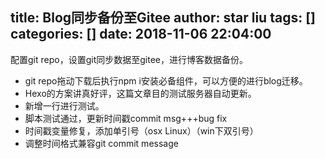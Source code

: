 title: Blog同步备份至Gitee
author: star liu
tags: []
categories: []
date: 2018-11-06 22:04:00
---
配置git repo，设置git同步数据至gitee，进行博客数据备份。
<!--more-->
- git repo拖动下载后执行npm i安装必备组件，可以方便的进行blog迁移。
- Hexo的方案讲真好评，这篇文章目的测试服务器自动更新。
- 新增一行进行测试。
- 脚本测试通过，更新时间戳commit msg+++bug fix
- 时间戳变量修复，添加单引号（osx Linux）（win下双引号）
- 调整时间格式兼容git commit message